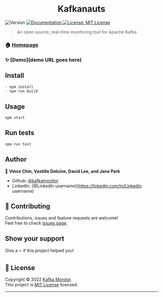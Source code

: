 <h1 align="center">Kafkanauts</h1>
<p>
  <img alt="Version" src="https://img.shields.io/badge/version-0.1.0-blue.svg?cacheSeconds=2592000" />
  <a href="project documentation URL goes here" target="_blank">
    <img alt="Documentation" src="https://img.shields.io/badge/documentation-yes-brightgreen.svg" />
  </a>
  <a href="https://github.com/oslabs-beta/dangernoodle/blob/dev/LICENSE" target="_blank">
    <img alt="License: MIT License" src="https://img.shields.io/badge/License-MIT License-yellow.svg" />
  </a>
</p>

> An open source, real-time monitoring tool for Apache Kafka 

### 🏠 [Homepage](https://main.d2u7o0j59k7bmo.amplifyapp.com/)

### ✨ [Demo](demo URL goes here)

## Install

```sh
- npm install
- npm run build
```

## Usage

```sh
npm start
```

## Run tests

```sh
npm run test
```

## Author

👤 **Vince Chin, Vastille Dolcine, David Lee, and Jane Park**

* Github: [@kafkamonitor](https://github.com/oslabs-beta/dangernoodle)
* LinkedIn: [@LinkedIn username](https://linkedin.com/in/LinkedIn username)

## 🤝 Contributing

Contributions, issues and feature requests are welcome!<br />Feel free to check [issues page](https://github.com/oslabs-beta/dangernoodle/issues). 

## Show your support

Give a ⭐️ if this project helped you!

## 📝 License

Copyright © 2022 [Kafka Monitor](https://github.com/oslabs-beta/dangernoodle).<br />
This project is [MIT License](https://github.com/oslabs-beta/dangernoodle/blob/dev/LICENSE) licensed.

***
